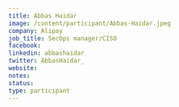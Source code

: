 ```yaml
---
title: Abbas Haidar
image: /content/participant/Abbas-Haidar.jpeg
company: Alipay
job_title: SecOps manager/CISO
facebook:
linkedin: abbashaidar
twitter: AbbasHaidar_
website:
notes:
status: 
type: participant
---
```


<!-- put more details about participant here -->

